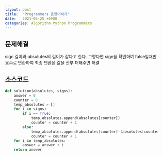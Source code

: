 ```yaml
---
layout: post
title:  "Programmers 음양더하기"
date:   2021-06-25 +0900
categories: Algorithm Python Programmers
---
```

## 문제해결
sign 길이와 absolutes의 길이가 같다고 한다. 그렇다면 sign을 확인하여 false일때만 음수로 변환하여 최종 변환된 값을 전부 더해주면 해결

## 소스코드
```python
def solution(absolutes, signs):
    answer = 0
    counter = 0
    temp_absolutes = []
    for i in signs:
        if i == True:
            temp_absolutes.append(absolutes[counter])
            counter = counter + 1
        else:
            temp_absolutes.append(absolutes[counter]-(absolutes[counter]*2))
            counter = counter + 1
    for i in temp_absolutes:
        answer = answer + i
    return answer
```